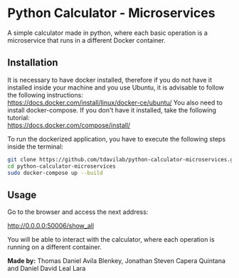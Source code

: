 # Python Calculator - Microservices
A simple calculator made in python, where each basic operation is a microservice that runs in a different Docker container. 

## Installation
It is necessary to have docker installed, therefore if you do not have it installed inside your machine and you use Ubuntu, it is advisable to follow the following instructions: </br>
https://docs.docker.com/install/linux/docker-ce/ubuntu/
You also need to install docker-compose. If you don't have it installed, take the following tutorial: </br>
https://docs.docker.com/compose/install/


To run the dockerized application, you have to execute the following steps inside the terminal:

```sh
git clone https://github.com/tdavilab/python-calculator-microservices.git
cd python-calculator-microservices
sudo docker-compose up --build
```

## Usage

Go to the browser and access the next address:

http://0.0.0.0:50006/show_all

You will be able to interact with the calculator, where each operation is running on a different container.



**Made by:**
Thomas Daniel Avila Blenkey, Jonathan Steven Capera Quintana and Daniel David Leal Lara
